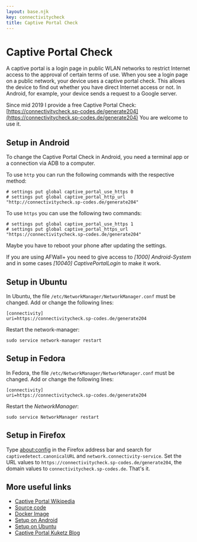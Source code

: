 ```yaml
---
layout: base.njk
key: connectivitycheck
title: Captive Portal Check
---
```

# <i class="i-wifi"></i> Captive Portal Check

A captive portal is a login page in public WLAN networks to restrict Internet access to the approval of certain terms of use. When you see a login page on a public network, your device uses a captive portal check. This allows the device to find out whether you have direct Internet access or not. In Android, for example, your device sends a request to a Google server.

Since mid 2019 I provide a free Captive Portal Check: [https://connectivitycheck.sp-codes.de/generate204](https://connectivitycheck.sp-codes.de/generate204) You are welcome to use it.

## Setup in Android

To change the Captive Portal Check in Android, you need a terminal app or a connection via ADB to a computer.

To use `http` you can run the following commands with the respective method:

```
# settings put global captive_portal_use_https 0
# settings put global captive_portal_http_url "http://connectivitycheck.sp-codes.de/generate204"
```

To use `https` you can use the following two commands:

```
# settings put global captive_portal_use_https 1
# settings put global captive_portal_https_url "https://connectivitycheck.sp-codes.de/generate204"
```

Maybe you have to reboot your phone after updating the settings.

If you are using AFWall+ you need to give access to _[1000] Android-System_ and in some cases _[10040] CaptivePortalLogin_ to make it work.

## Setup in Ubuntu

In Ubuntu, the file `/etc/NetworkManager/NetworkManager.conf` must be changed. Add or change the following lines:

```
[connectivity]
uri=https://connectivitycheck.sp-codes.de/generate204
```

Restart the network-manager:

```
sudo service network-manager restart
```

## Setup in Fedora

In Fedora, the file `/etc/NetworkManager/NetworkManager.conf` must be changed. Add or change the following lines:

```
[connectivity]
uri=https://connectivitycheck.sp-codes.de/generate204
```

Restart the _NetworkManager_:

```
sudo service NetworkManager restart
```

## Setup in Firefox

Type [about:config](about:config) in the Firefox address bar and search for `captivedetect.canonicalURL` and `network.connectivity-service`. Set the URL values to `https://connectivitycheck.sp-codes.de/generate204`, the domain values to `connectivitycheck.sp-codes.de`. That's it.

## More useful links

* [Captive Portal Wikipedia](https://en.wikipedia.org/wiki/Captive_portal)
* [Source code](https://git.sp-codes.de/samuel-p/connectivity-check)
* [Docker Image](https://hub.docker.com/r/samuelph/connectivity-check)
* [Setup on Android](https://android.stackexchange.com/a/186995/288049)
* [Setup on Ubuntu](https://askubuntu.com/q/1167177/920103)
* [Captive Portal Kuketz Blog](https://www.kuketz-blog.de/android-captive-portal-check-204-http-antwort-von-captiveportal-kuketz-de/)
